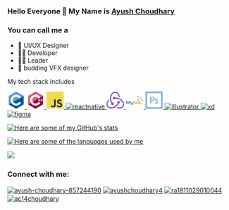 ### Hello Everyone 👋 My Name is <u>Ayush Choudhary</u> 

### You can call me a 
- 🎨 UI/UX Designer
- 👨‍💻 Developer 
- 👨‍💼 Leader
- 🎥 budding VFX designer 

My tech stack includes
<p align="left"> <a href="https://www.cprogramming.com/" target="_blank"> <img src="https://raw.githubusercontent.com/devicons/devicon/master/icons/c/c-original.svg" alt="c" width="40" height="40"/> </a> <a href="https://www.w3schools.com/cpp/" target="_blank"> <img src="https://raw.githubusercontent.com/devicons/devicon/master/icons/cplusplus/cplusplus-original.svg" alt="cplusplus" width="40" height="40"/> </a>  <a href="https://developer.mozilla.org/en-US/docs/Web/JavaScript" target="_blank"> <img src="https://raw.githubusercontent.com/devicons/devicon/master/icons/javascript/javascript-original.svg" alt="javascript" width="40" height="40"/> </a> <a href="https://reactnative.dev/" target="_blank"> <img src="https://reactnative.dev/img/header_logo.svg" alt="reactnative" width="40" height="40"/> </a> <a href="https://redux.js.org" target="_blank"> <img src="https://raw.githubusercontent.com/devicons/devicon/master/icons/redux/redux-original.svg" alt="redux" width="40" height="40"/> </a> <a href="https://www.mysql.com/" target="_blank"> <img src="https://raw.githubusercontent.com/devicons/devicon/master/icons/mysql/mysql-original-wordmark.svg" alt="mysql" width="40" height="40"/> </a> <a href="https://www.photoshop.com/en" target="_blank"> <img src="https://raw.githubusercontent.com/devicons/devicon/master/icons/photoshop/photoshop-line.svg" alt="photoshop" width="40" height="40"/> </a> <a href="https://www.adobe.com/in/products/illustrator.html" target="_blank"> <img src="https://www.vectorlogo.zone/logos/adobe_illustrator/adobe_illustrator-icon.svg" alt="illustrator" width="40" height="40"/> </a><a href="https://www.adobe.com/products/xd.html" target="_blank"> <img src="https://cdn.worldvectorlogo.com/logos/adobe-xd.svg" alt="xd" width="40" height="40"/> </a>  <a href="https://www.figma.com/" target="_blank"> <img src="https://www.vectorlogo.zone/logos/figma/figma-icon.svg" alt="figma" width="40" height="40"/> </a>
</p>

 

[![Here are some of my GitHub's stats](https://github-readme-stats.vercel.app/api?username=ac14choudhary)](https://github.com/ac14choudhary)

[![Here are some of the languages used by me](https://github-readme-stats.vercel.app/api/top-langs/?username=ac14choudhary&layout=compact)](https://github.com/ac14choudhary)

![](https://komarev.com/ghpvc/?username=ac14choudhary&color=ffffff)

<h3 align="left">Connect with me:</h3>
<p align="left">
<a href="https://linkedin.com/in/ayush-choudhary-857244190" target="blank"><img align="center" src="https://raw.githubusercontent.com/rahuldkjain/github-profile-readme-generator/master/src/images/icons/Social/linked-in-alt.svg" alt="ayush-choudhary-857244190" height="30" width="40" /></a>
<a href="https://www.behance.net/ayushchoudhary4" target="blank"><img align="center" src="https://raw.githubusercontent.com/rahuldkjain/github-profile-readme-generator/master/src/images/icons/Social/behance.svg" alt="ayushchoudhary4" height="30" width="40" /></a>
<a href="https://www.hackerrank.com/ra1811029010044" target="blank"><img align="center" src="https://raw.githubusercontent.com/rahuldkjain/github-profile-readme-generator/master/src/images/icons/Social/hackerrank.svg" alt="ra1811029010044" height="30" width="40" /></a>
<a href="https://instagram.com/ac14choudhary" target="blank"><img align="center" src="https://raw.githubusercontent.com/rahuldkjain/github-profile-readme-generator/master/src/images/icons/Social/instagram.svg" alt="ac14choudhary" height="30" width="40" /></a>
</p>


